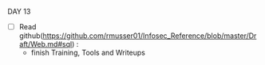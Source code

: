 DAY 13
* [ ] Read github(https://github.com/rmusser01/Infosec_Reference/blob/master/Draft/Web.md#sql) :
  * finish Training, Tools and Writeups
